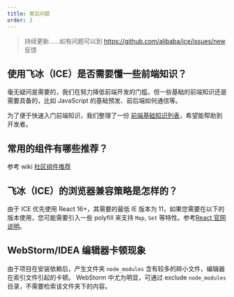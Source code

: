 ```yaml
---
title: 常见问题
order: 3
---
```


> 持续更新……如有问题可以到 <https://github.com/alibaba/ice/issues/new> 反馈

## 使用飞冰（ICE）是否需要懂一些前端知识？

毫无疑问是需要的，我们在努力降低前端开发的门槛，但一些基础的前端知识还是需要具备的，比如 JavaScript 的基础预发、前后端如何通信等。

为了便于快速入门前端知识，我们整理了一份 [前端基础知识列表](https://www.yuque.com/ice-team/wiki/bvka91)，希望能帮助到开发者。

## 常用的组件有哪些推荐？

参考 wiki [社区组件推荐](https://www.yuque.com/ice-team/wiki/oiweqt)

## 飞冰（ICE）的浏览器兼容策略是怎样的？

由于 ICE 优先使用 React 16+，其需要的最低 IE 版本为 11，如果您需要在以下的版本使用，您可能需要引入一些 polyfill 来支持 `Map`, `Set` 等特性。参考[React 官网说明](https://reactjs.org/blog/2017/09/26/react-v16.0.html#javascript-environment-requirements)。

## WebStorm/IDEA 编辑器卡顿现象

由于项目在安装依赖后，产生文件夹 `node_modules` 含有较多的碎小文件，编辑器在索引文件引起的卡顿。
WebStorm 中尤为明显，可通过 exclude `node_modules` 目录，不需要检索该文件夹下的内容。
